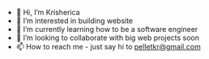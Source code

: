 - 👋 Hi, I’m Krisherica
- 👀 I’m interested in building website
- 🌱 I’m currently learning how to be a software engineer
- 💞️ I’m looking to collaborate with big web projects soon
- 📫 How to reach me - just say hi to pelletkr@gmail.com

<!---
kpelletero0512/kpelletero0512 is a ✨ special ✨ repository because its `README.md` (this file) appears on your GitHub profile.
You can click the Preview link to take a look at your changes.
--->
